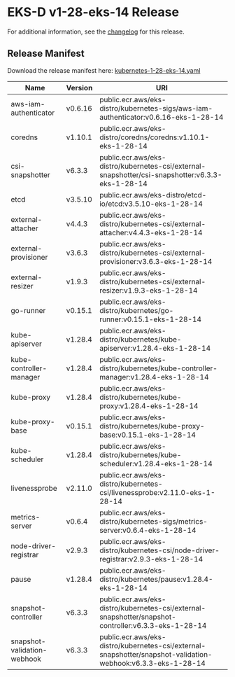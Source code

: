 # EKS-D v1-28-eks-14 Release

For additional information, see the [changelog](CHANGELOG-v1-28-eks-14.md) for this release.

## Release Manifest

Download the release manifest here: [kubernetes-1-28-eks-14.yaml](https://distro.eks.amazonaws.com/kubernetes-1-28/kubernetes-1-28-eks-14.yaml)

| Name | Version | URI |
|------|---------|-----|
| aws-iam-authenticator | v0.6.16 | public.ecr.aws/eks-distro/kubernetes-sigs/aws-iam-authenticator:v0.6.16-eks-1-28-14 |
| coredns | v1.10.1 | public.ecr.aws/eks-distro/coredns/coredns:v1.10.1-eks-1-28-14 |
| csi-snapshotter | v6.3.3 | public.ecr.aws/eks-distro/kubernetes-csi/external-snapshotter/csi-snapshotter:v6.3.3-eks-1-28-14 |
| etcd | v3.5.10 | public.ecr.aws/eks-distro/etcd-io/etcd:v3.5.10-eks-1-28-14 |
| external-attacher | v4.4.3 | public.ecr.aws/eks-distro/kubernetes-csi/external-attacher:v4.4.3-eks-1-28-14 |
| external-provisioner | v3.6.3 | public.ecr.aws/eks-distro/kubernetes-csi/external-provisioner:v3.6.3-eks-1-28-14 |
| external-resizer | v1.9.3 | public.ecr.aws/eks-distro/kubernetes-csi/external-resizer:v1.9.3-eks-1-28-14 |
| go-runner | v0.15.1 | public.ecr.aws/eks-distro/kubernetes/go-runner:v0.15.1-eks-1-28-14 |
| kube-apiserver | v1.28.4 | public.ecr.aws/eks-distro/kubernetes/kube-apiserver:v1.28.4-eks-1-28-14 |
| kube-controller-manager | v1.28.4 | public.ecr.aws/eks-distro/kubernetes/kube-controller-manager:v1.28.4-eks-1-28-14 |
| kube-proxy | v1.28.4 | public.ecr.aws/eks-distro/kubernetes/kube-proxy:v1.28.4-eks-1-28-14 |
| kube-proxy-base | v0.15.1 | public.ecr.aws/eks-distro/kubernetes/kube-proxy-base:v0.15.1-eks-1-28-14 |
| kube-scheduler | v1.28.4 | public.ecr.aws/eks-distro/kubernetes/kube-scheduler:v1.28.4-eks-1-28-14 |
| livenessprobe | v2.11.0 | public.ecr.aws/eks-distro/kubernetes-csi/livenessprobe:v2.11.0-eks-1-28-14 |
| metrics-server | v0.6.4 | public.ecr.aws/eks-distro/kubernetes-sigs/metrics-server:v0.6.4-eks-1-28-14 |
| node-driver-registrar | v2.9.3 | public.ecr.aws/eks-distro/kubernetes-csi/node-driver-registrar:v2.9.3-eks-1-28-14 |
| pause | v1.28.4 | public.ecr.aws/eks-distro/kubernetes/pause:v1.28.4-eks-1-28-14 |
| snapshot-controller | v6.3.3 | public.ecr.aws/eks-distro/kubernetes-csi/external-snapshotter/snapshot-controller:v6.3.3-eks-1-28-14 |
| snapshot-validation-webhook | v6.3.3 | public.ecr.aws/eks-distro/kubernetes-csi/external-snapshotter/snapshot-validation-webhook:v6.3.3-eks-1-28-14 |
